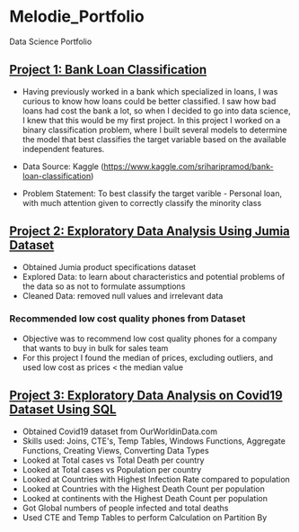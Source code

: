 # Melodie_Portfolio
Data Science Portfolio

## [Project 1: Bank Loan Classification](https://github.com/Melodie97/Bank-Loan-Classification-Project)
* Having previously worked in a bank which specialized in loans, I was curious to know how loans could be better classified. I saw how bad loans had cost the bank a lot, so when I decided to go into data science, I knew that this would be my first project. In this project I worked on a binary classification problem, where I built several models to determine the model that best classifies the target variable based on the available independent features.

* Data Source: Kaggle (https://www.kaggle.com/sriharipramod/bank-loan-classification)
* Problem Statement: To best classify the target varible - Personal loan, with much attention given to correctly classify the minority class 

## [Project 2: Exploratory Data Analysis Using Jumia Dataset](https://github.com/Melodie97/First-Data-Science-Projects/blob/main/Data%20Science%20Project.ipynb)
* Obtained Jumia product specifications dataset
* Explored Data: to learn about characteristics and potential problems of the data so as not to formulate assumptions
* Cleaned Data: removed null values and irrelevant data

### Recommended low cost quality phones from Dataset
* Objective was to recommend low cost quality phones for a company that wants to buy in bulk for sales team
* For this project I found the median of prices, excluding outliers, and used low cost as prices < the median value

## [Project 3: Exploratory Data Analysis on Covid19 Dataset Using SQL](https://github.com/Melodie97/SQL-Portfolio-Project/blob/main/Covid%20Portfolio%20Project.sql)
* Obtained Covid19 dataset from OurWorldinData.com
* Skills used: Joins, CTE's, Temp Tables, Windows Functions, Aggregate Functions, Creating Views, Converting Data Types
* Looked at Total cases vs Total Death per country
* Looked at Total cases vs Population per country
* Looked at Countries with Highest Infection Rate compared to population
* Looked at Countries with the Highest Death Count per population
* Looked at continents with the Highest Death Count per population
* Got Global numbers of people infected and total deaths
* Used CTE and Temp Tables to perform Calculation on Partition By
